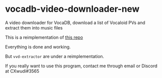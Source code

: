 # vocadb-video-downloader-new

A video downloader for VocaDB, download a list of Vocaloid PVs and extract them into music files

This is a reimplementation of [this repo](https://github.com/CXwudi/vocadb-video-downloader)

Everything is done and working. 

But `vvd-extractor` are under a reimplementation. 

If you really want to use this program, contact me through email or Discord at CXwudi#3565
